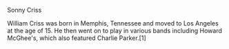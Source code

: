 Sonny Criss

William Criss was born in Memphis, Tennessee and moved to Los Angeles at the age of 15. He then went on to play in various bands including Howard McGhee's, which also featured Charlie Parker.[1]